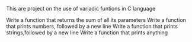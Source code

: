 This are project on the use of variadic funtions in C language

Write a function that returns the sum of all its parameters
Write a function that prints numbers, followed by a new line
Write a function that prints strings,followed by a new line
Write a function that prints anything
